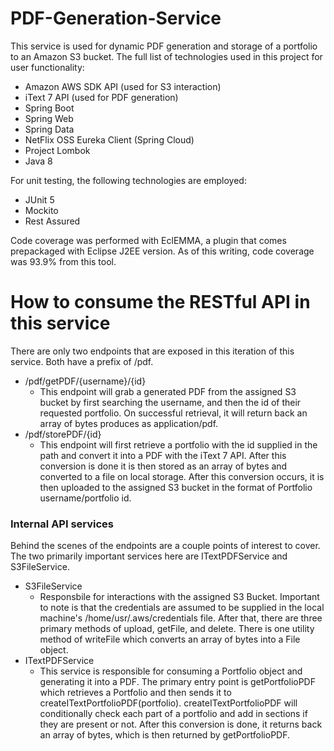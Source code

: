 
# PDF-Generation-Service

This service is used for dynamic PDF generation and storage of a portfolio to an Amazon S3 bucket.  The full list of technologies used in this project for user functionality:

  - Amazon AWS SDK API (used for S3 interaction)
  - iText 7 API (used for PDF generation)
  - Spring Boot
  - Spring Web
  - Spring Data
  - NetFlix OSS Eureka Client (Spring Cloud)
  - Project Lombok
  - Java 8
   
For unit testing, the following technologies are employed:
  - JUnit 5
  - Mockito
  - Rest Assured

Code coverage was performed with EclEMMA, a plugin that comes prepackaged with Eclipse J2EE version.  As of this writing, code coverage was 93.9% from this tool.
# How to consume the RESTful API in this service
There are only two endpoints that are exposed in this iteration of this service.  Both have a prefix of /pdf.
  - /pdf/getPDF/{username}/{id}
     * This endpoint will grab a generated PDF from the assigned S3 bucket by first searching the username, and then the id of their requested portfolio.  On successful retrieval, it will return back an array of bytes produces as application/pdf.
  - /pdf/storePDF/{id}
     *  This endpoint will first retrieve a portfolio with the id supplied in the path and convert it into a PDF with the iText 7 API.  After this conversion is done it is then stored as an array of bytes and converted to a file on local storage.  After this conversion occurs, it is then uploaded to the assigned S3 bucket in the format of Portfolio username/portfolio id.

### Internal API services
Behind the scenes of the endpoints are a couple points of interest to cover.  The two primarily important services here are ITextPDFService and S3FileService.
  - S3FileService
    * Responsbile for interactions with the assigned S3 Bucket.  Important to note is that the credentials are assumed to be supplied in the local machine's /home/usr/.aws/credentials file.  After that, there are three primary methods of upload, getFile, and delete.  There is one utility method of writeFile which converts an array of bytes into a File object.
  - ITextPDFService
    *  This service is responsible for consuming a Portfolio object and generating it into a PDF.  The primary entry point is getPortfolioPDF which retrieves a Portfolio and then sends it to createITextPortfolioPDF(portfolio).  createITextPortfolioPDF will conditionally check each part of a portfolio and add in sections if they are present or not.  After this conversion is done, it returns back an array of bytes, which is then returned by getPortfolioPDF.
